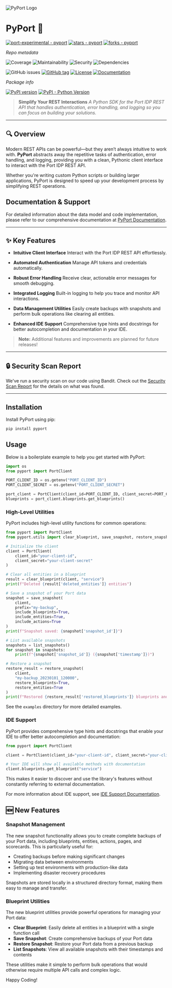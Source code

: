 ![PyPort Logo](./assets/port.png)

# PyPort 🚀

[![port-experimental - pyport](https://img.shields.io/static/v1?label=port-experimental&message=pyport&color=blue&logo=github)](https://github.com/port-experimental/pyport)
[![stars - pyport](https://img.shields.io/github/stars/port-experimental/pyport?style=social)](https://github.com/port-experimental/pyport)
[![forks - pyport](https://img.shields.io/github/forks/port-experimental/pyport?style=social)](https://github.com/port-experimental/pyport)


_Repo metadata_

![Coverage](https://img.shields.io/badge/coverage-73.00%25-yellowgreen)
![Maintainability](https://img.shields.io/badge/maintainability-100.0_A-brightgreen)
![Security](https://img.shields.io/badge/security-A-brightgreen)
![Dependencies](https://img.shields.io/badge/dependencies-Passed-brightgreen)

![GitHub issues](https://img.shields.io/github/issues/port-experimental/pyport)
[![GitHub tag](https://img.shields.io/github/tag/port-experimental/pyport?include_prereleases=&sort=semver&color=blue)](https://github.com/port-experimental/pyport/releases/)
[![License](https://img.shields.io/badge/License-MIT-blue)](#license)
[![Documentation](https://img.shields.io/badge/docs-api.getport.io-blue?style=flat)](https://docs.port.io/api-reference/port-api/)

_Package info_

[![PyPI version](https://badge.fury.io/py/pyport.svg)](https://badge.fury.io/py/pyport)
[![PyPI - Python Version](https://img.shields.io/pypi/pyversions/pyport)](https://pypi.org/project/pyport)


> **Simplify Your REST Interactions**
> _A Python SDK for the Port IDP REST API that handles authentication, error handling, and logging so you can focus on building your solutions._


---

## 🔍 Overview

Modern REST APIs can be powerful—but they aren’t always intuitive to work with. **PyPort** abstracts away the repetitive tasks of authentication, error handling, and logging, providing you with a clean, Pythonic client interface to interact with the Port IDP REST API.

Whether you're writing custom Python scripts or building larger applications, PyPort is designed to speed up your development process by simplifying REST operations.

## Documentation & Support

For detailed information about the data model and code implementation, please refer to our comprehensive documentation at [PyPort Documentation](https://deepwiki.com/port-experimental/PyPort).

---

## ✨ Key Features

- **Intuitive Client Interface**
  Interact with the Port IDP REST API effortlessly.

- **Automated Authentication**
  Manage API tokens and credentials automatically.

- **Robust Error Handling**
  Receive clear, actionable error messages for smooth debugging.

- **Integrated Logging**
  Built-in logging to help you trace and monitor API interactions.

- **Data Management Utilities**
  Easily create backups with snapshots and perform bulk operations like clearing all entities.

- **Enhanced IDE Support**
  Comprehensive type hints and docstrings for better autocompletion and documentation in your IDE.

> **Note:** Additional features and improvements are planned for future releases!

---

##  🔒 Security Scan Report

We've run a security scan on our code using Bandit. Check out the [Security Scan Report](SECURITYSCAN.md) for the details on what was found.

---


## Installation

Install PyPort using pip:

```bash
pip install pyport
```

## Usage
Below is a boilerplate example to help you get started with PyPort:

```python
import os
from pyport import PortClient

PORT_CLIENT_ID = os.getenv("PORT_CLIENT_ID")
PORT_CLIENT_SECRET = os.getenv("PORT_CLIENT_SECRET")

port_client = PortClient(client_id=PORT_CLIENT_ID, client_secret=PORT_CLIENT_SECRET, us_region=True)
blueprints = port_client.blueprints.get_blueprints()
```

### High-Level Utilities

PyPort includes high-level utility functions for common operations:

```python
from pyport import PortClient
from pyport.utils import clear_blueprint, save_snapshot, restore_snapshot, list_snapshots

# Initialize the client
client = PortClient(
    client_id="your-client-id",
    client_secret="your-client-secret"
)

# Clear all entities in a blueprint
result = clear_blueprint(client, "service")
print(f"Deleted {result['deleted_entities']} entities")

# Save a snapshot of your Port data
snapshot = save_snapshot(
    client,
    prefix="my-backup",
    include_blueprints=True,
    include_entities=True,
    include_actions=True
)
print(f"Snapshot saved: {snapshot['snapshot_id']}")

# List available snapshots
snapshots = list_snapshots()
for snapshot in snapshots:
    print(f"{snapshot['snapshot_id']} ({snapshot['timestamp']})")

# Restore a snapshot
restore_result = restore_snapshot(
    client,
    "my-backup_20230101_120000",
    restore_blueprints=True,
    restore_entities=True
)
print(f"Restored {restore_result['restored_blueprints']} blueprints and {restore_result['restored_entities']} entities")
```

See the `examples` directory for more detailed examples.

### IDE Support

PyPort provides comprehensive type hints and docstrings that enable your IDE to offer better autocompletion and documentation:

```python
from pyport import PortClient

client = PortClient(client_id="your-client-id", client_secret="your-client-secret")

# Your IDE will show all available methods with documentation
client.blueprints.get_blueprint("service")
```

This makes it easier to discover and use the library's features without constantly referring to external documentation.

For more information about IDE support, see [IDE Support Documentation](docs/ide_support.md).

## 🆕 New Features

### Snapshot Management

The new snapshot functionality allows you to create complete backups of your Port data, including blueprints, entities, actions, pages, and scorecards. This is particularly useful for:

- Creating backups before making significant changes
- Migrating data between environments
- Setting up test environments with production-like data
- Implementing disaster recovery procedures

Snapshots are stored locally in a structured directory format, making them easy to manage and transfer.

### Blueprint Utilities

The new blueprint utilities provide powerful operations for managing your Port data:

- **Clear Blueprint**: Easily delete all entities in a blueprint with a single function call
- **Save Snapshot**: Create comprehensive backups of your Port data
- **Restore Snapshot**: Restore your Port data from a previous backup
- **List Snapshots**: View all available snapshots with their timestamps and contents

These utilities make it simple to perform bulk operations that would otherwise require multiple API calls and complex logic.

Happy Coding!


